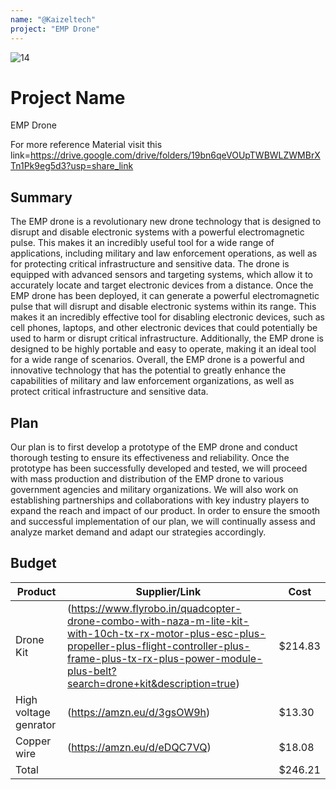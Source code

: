 ```yaml
---
name: "@Kaizeltech"
project: "EMP Drone"
---
```


![14](https://user-images.githubusercontent.com/121539835/209773388-6a4740e6-6966-4edc-bc9e-f64715844432.JPG)

# Project Name
EMP Drone

For more reference Material visit this link=https://drive.google.com/drive/folders/19bn6qeVOUpTWBWLZWMBrXTn1Pk9eg5d3?usp=share_link
## Summary
The EMP drone is a revolutionary new drone technology that is designed to disrupt and disable electronic systems with a powerful electromagnetic pulse. This makes it an incredibly useful tool for a wide range of applications, including military and law enforcement operations, as well as for protecting critical infrastructure and sensitive data. The drone is equipped with advanced sensors and targeting systems, which allow it to accurately locate and target electronic devices from a distance. Once the EMP drone has been deployed, it can generate a powerful electromagnetic pulse that will disrupt and disable electronic systems within its range. This makes it an incredibly effective tool for disabling electronic devices, such as cell phones, laptops, and other electronic devices that could potentially be used to harm or disrupt critical infrastructure. Additionally, the EMP drone is designed to be highly portable and easy to operate, making it an ideal tool for a wide range of scenarios. Overall, the EMP drone is a powerful and innovative technology that has the potential to greatly enhance the capabilities of military and law enforcement organizations, as well as protect critical infrastructure and sensitive data.

## Plan

Our plan is to first develop a prototype of the EMP drone and conduct thorough testing to ensure its effectiveness and reliability. Once the prototype has been successfully developed and tested, we will proceed with mass production and distribution of the EMP drone to various government agencies and military organizations. We will also work on establishing partnerships and collaborations with key industry players to expand the reach and impact of our product. In order to ensure the smooth and successful implementation of our plan, we will continually assess and analyze market demand and adapt our strategies accordingly.

## Budget

| Product         | Supplier/Link                         | Cost   |
| --------------- | ------------------------------------- | ------ |
| Drone Kit   | (https://www.flyrobo.in/quadcopter-drone-combo-with-naza-m-lite-kit-with-10ch-tx-rx-motor-plus-esc-plus-propeller-plus-flight-controller-plus-frame-plus-tx-rx-plus-power-module-plus-belt?search=drone+kit&description=true) | $214.83  |
| High voltage genrator | (https://amzn.eu/d/3gsOW9h) | $13.30 |
| Copper wire | (https://amzn.eu/d/eDQC7VQ) | $18.08 |
| Total           |                                       | $246.21 |
